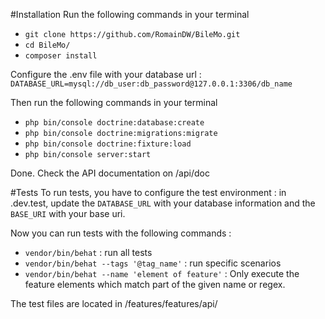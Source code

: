 #Installation
Run the following commands in your terminal
- `git clone https://github.com/RomainDW/BileMo.git`
- `cd BileMo/`
- `composer install`

Configure the .env file with your database url :
`DATABASE_URL=mysql://db_user:db_password@127.0.0.1:3306/db_name`

Then run the following commands in your terminal
- `php bin/console doctrine:database:create`
- `php bin/console doctrine:migrations:migrate`
- `php bin/console doctrine:fixture:load`
- `php bin/console server:start`

Done. Check the API documentation on /api/doc

#Tests
To run tests, you have to configure the test environment :
in .dev.test, update the `DATABASE_URL` with your database information and the `BASE_URI` with your base uri.

Now you can run tests with the following commands :
- `vendor/bin/behat` : run all tests
- `vendor/bin/behat --tags '@tag_name'` : run specific scenarios
- `vendor/bin/behat --name 'element of feature'` : Only execute the feature elements which match part of the given name or regex.

The test files are located in /features/features/api/